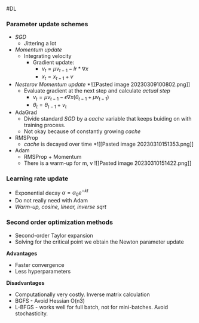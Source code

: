 #DL 
### Parameter update schemes
* *SGD*
	* Jittering a lot
* *Momentum update*
	* Integrating velocity
		* Gradient update:
			* $v_{t}=\mu v_{t-1} - lr * \nabla x$ 
			* $x_t = x_{t-1} + v$
* *Nesterov Momentum update*
	*![[Pasted image 20230309100802.png]] 
	* Evaluate gradient at the next step and calculate *actual step* 
		* $v_t = \mu v_{t-1} - \epsilon \nabla x (\theta_{t-1} + \mu v_{t-1})$
		* $\theta_t = \theta_{t-1} + v_t$
* AdaGrad
	* Divide standard *SGD* by a *cache* variable that keeps buiding on with training process.
	* Not okay because of constantly growing *cache*
* RMSProp
	* *cache* is decayed over time
		*![[Pasted image 20230310151353.png]]
* Adam
	* RMSProp + Momentum
	* There is a warm-up for m, v
		![[Pasted image 20230310151422.png]]

### Learning rate update
* Exponential decay $\alpha = \alpha_0 e^{-kt}$
* Do not really need with Adam
* *Warm-up, cosine, linear, inverse sqrt*
### Second order optimization methods
* Second-order Taylor expansion
* Solving for the critical point we obtain the Newton parameter update

**Advantages**
* Faster convergence
* Less hyperparameters

**Disadvantages**
* Computationally very costly. Inverse matrix calculation
* BGFS - Avoid Hessian O(n3)
* L-BFGS - works well for full batch, not for mini-batches. Avoid stochasticity.



